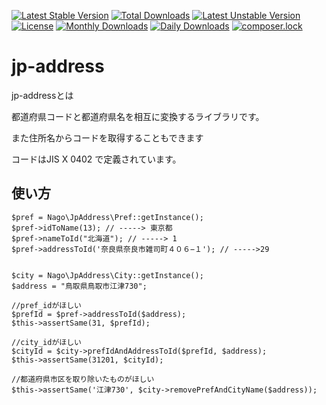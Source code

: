 
[![Latest Stable Version](https://poser.pugx.org/nagoring/jp-address/v/stable)](https://packagist.org/packages/nagoring/jp-address)
[![Total Downloads](https://poser.pugx.org/nagoring/jp-address/downloads)](https://packagist.org/packages/nagoring/jp-address)
[![Latest Unstable Version](https://poser.pugx.org/nagoring/jp-address/v/unstable)](https://packagist.org/packages/nagoring/jp-address)
[![License](https://poser.pugx.org/nagoring/jp-address/license)](https://packagist.org/packages/nagoring/jp-address)
[![Monthly Downloads](https://poser.pugx.org/nagoring/jp-address/d/monthly)](https://packagist.org/packages/nagoring/jp-address)
[![Daily Downloads](https://poser.pugx.org/nagoring/jp-address/d/daily)](https://packagist.org/packages/nagoring/jp-address)
[![composer.lock](https://poser.pugx.org/nagoring/jp-address/composerlock)](https://packagist.org/packages/nagoring/jp-address)
# jp-address

jp-addressとは

都道府県コードと都道府県名を相互に変換するライブラリです。

また住所名からコードを取得することもできます

コードはJIS X 0402 で定義されています。

## 使い方
```
$pref = Nago\JpAddress\Pref::getInstance();
$pref->idToName(13); // -----> 東京都
$pref->nameToId("北海道"); // -----> 1
$pref->addressToId('奈良県奈良市雑司町４０６−１'); // ----->29


$city = Nago\JpAddress\City::getInstance();
$address = "鳥取県鳥取市江津730";

//pref_idがほしい
$prefId = $pref->addressToId($address);
$this->assertSame(31, $prefId);

//city_idがほしい
$cityId = $city->prefIdAndAddressToId($prefId, $address);
$this->assertSame(31201, $cityId);

//都道府県市区を取り除いたものがほしい
$this->assertSame('江津730', $city->removePrefAndCityName($address));


```





